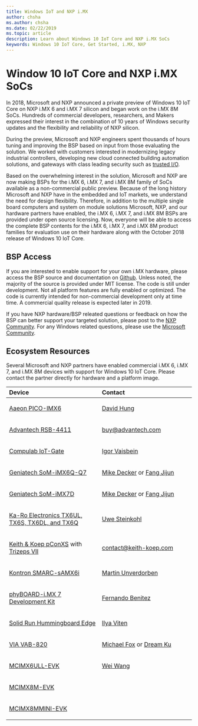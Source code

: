```yaml
---
title: Windows IoT and NXP i.MX
author: chsha 
ms.author: chsha 
ms.date: 02/22/2019 
ms.topic: article 
description: Learn about Windows 10 IoT Core and NXP i.MX SoCs
keywords: Windows 10 IoT Core, Get Started, i.MX, NXP
---
```


# Window 10 IoT Core and NXP i.MX SoCs

In 2018, Microsoft and NXP announced a private preview of Windows 10 IoT Core on NXP i.MX 6 and i.MX 7 silicon and began work on the i.MX 8M SoCs. Hundreds of commercial developers, researchers, and Makers expressed their interest in the combination of 10 years of Windows security updates and the flexibility and reliability of NXP silicon. 
 
During the preview, Microsoft and NXP engineers spent thousands of hours tuning and improving the BSP based on input from those evaluating the solution. We worked with customers interested in modernizing legacy industrial controllers, developing new cloud connected building automation solutions, and gateways with class leading security such as [trusted I/O](https://blogs.windows.com/windowsexperience/2018/04/24/trusted-cyber-physical-systems-looks-to-protect-your-critical-infrastructure-from-modern-threats-in-the-world-of-iot/#A0WkfgLBpgbLaFe3.97).
 
Based on the overwhelming interest in the solution, Microsoft and NXP are now making BSPs for the i.MX 6, i.MX 7, and i.MX 8M family of SoCs available as a non-commercial public preview. Because of the long history Microsoft and NXP have in the embedded and IoT markets, we understand the need for design flexibility. Therefore, in addition to the multiple single board computers and system on module solutions Microsoft, NXP, and our hardware partners have enabled, the i.MX 6, i.MX 7, and i.MX 8M BSPs are provided under open source licensing. Now, everyone will be able to access the complete BSP contents for the i.MX 6, i.MX 7, and i.MX 8M product families for evaluation use on their hardware along with the October 2018 release of Windows 10 IoT Core.


## BSP Access

If you are interested to enable support for your own i.MX hardware, please access the BSP source and documentation on [Github]( https://github.com/ms-iot/imx-iotcore). Unless noted, the majority of the source is provided under MIT license. The code is still under development. Not all platform features are fully enabled or optimized. The code is currently intended for non-commercial development only at time time. A commercial quality release is expected later in 2019.

If you have NXP hardware/BSP releated questions or feedback on how the BSP can better support your targeted solution, please post to the [NXP Community](https://community.nxp.com/community/imx/content?filterID=contentstatus%5Bpublished%5D%7Ecategory%5Bwindows%5D). For any Windows related questions, please use the [Microsoft Community](https://social.msdn.microsoft.com/forums/en-US/home?forum=WindowsIoT).


## Ecosystem Resources

Several Microsoft and NXP partners have enabled commercial i.MX 6, i.MX 7, and i.MX 8M devices with support for Windows 10 IoT Core. Please contact the partner directly for hardware and a platform image.

<table>
<colgroup>
<col width="50%" />
<col width="50%" />
</colgroup>
<thead>
<tr class="header">
<th align="left">Device</th>
<th align="left">Contact</th>
</tr>
</thead>
<tbody>

<tr class="odd">
<td align="left"><p><a href="https://www.aaeon.com/en/p/pico-itx-boards-pico-imx6/">Aaeon PICO-IMX6</a></p></td>
<td align="left"><p><p><a href="mailto:davidhung@aaeon.com.tw">David Hung</a></p></td>
</tr>

<tr class="odd">
<td align="left"><p><a href="http://www.advantech.com/products/single_board_computer/rsb-4411/mod_d3901250-b0a0-4a5f-9762-b26fa0c36858">Advantech RSB-4411</a></p></td>
<td align="left"><p><p><a href="mailto:buy@advantech.com">buy@advantech.com</a></p></td>
</tr>

<tr class="odd">
<td align="left"><p><a href="https://www.compulab.com/products/iot-gateways/iot-gate-imx7-nxp-i-mx-7-internet-of-things-gateway/">Compulab IoT-Gate</a></p></td>
<td align="left"><p><p><a href="mailto:igor@compulab.co.il">Igor Vaisbein</a></p></td>
</tr>

<tr class="odd">
<td align="left"><p><a href="https://www.geniatech.com/product/som-imx6q-q7/">Geniatech SoM-iMX6Q-Q7</a></p></td>
<td align="left"><p><p><a href="mailto:mike.decker@geniatech.com">Mike Decker</a> or <a href="mailto:Fjj@geniatech.com">Fang Jijun</a></p></td>
</tr>

<tr class="odd">
<td align="left"><p><a href="https://www.geniatech.com/product/som-imx7d/">Geniatech SoM-iMX7D</a></p></td>
<td align="left"><p><p><a href="mailto:mike.decker@geniatech.com">Mike Decker</a> or <a href="mailto:Fjj@geniatech.com">Fang Jijun</a></p></td>
</tr>

<tr class="odd">
<td align="left"><p><a href="https://www.karo-electronics.de/tx-standard.html?&L=1">Ka-Ro Electronics TX6UL, TX6S, TX6DL, and TX6Q</a></p></td>
<td align="left"><p><p><a href="mailto:us@karo-electronics.de">Uwe Steinkohl</a></p></td>
</tr>

<tr class="odd">
<td align="left"><p><a href="https://keith-koep.com/en/products/products-baseboards/pconxs-baseboard-ﬀ -technical-data/">Keith & Koep pConXS</a> with <a href="https://keith-koep.com/en/products/products-trizeps/trizeps-vii-technical-data-imx6/">Trizeps VII</a></p></td>
<td align="left"><p><p><a href="mailto:contact@keith-koep.com">contact@keith-koep.com</a></p></td>
</tr>

<tr class="odd">
<td align="left"><p><a href="https://www.kontron.com/products/boards-and-standard-form-factors/smarc/smarc-samx6i.html">Kontron SMARC-sAMX6i</a></p></td>
<td align="left"><p><p><a href="mailto:martin.unverdorben@kontron.com">Martin Unverdorben</a></p></td>
</tr>

<tr class="odd">
<td align="left"><p><a href="https://phytec.com/product/phyboard-imx7-development-kit/">phyBOARD-i.MX 7 Development Kit</a></p></td>
<td align="left"><p><p><a href="mailto:sales@phytec.com">Fernando Benitez</a></p></td>
</tr>

<tr class="odd">
<td align="left"><p><a href="https://www.solid-run.com/imx6-win-10-iot-core/">Solid Run Hummingboard Edge</a></p></td>
<td align="left"><p><p><a href="mailto:ilya@solid-run.com">Ilya Viten</a></p></td>
</tr>

<tr class="odd">
<td align="left"><p><a href="https://www.viaembeddedstore.com/shop/boards/vab-820/">VIA VAB-820</a></p></td>
<td align="left"><p><p><a href="mailto:MichaelFox@via.com.tw">Michael Fox</a> or <a href="mailto:dreamku@via.com.tw">Dream Ku</p></td>
</tr>

<tr class="odd">
<td align="left"><p><a href="https://www.nxp.com/products/processors-and-microcontrollers/arm-based-processors-and-mcus/i.mx-applications-processors/i.mx-6-processors/evaluation-kit-for-the-i.mx-6ull-and-6ulz-applications-processor:MCIMX6ULL-EVK">MCIMX6ULL-EVK</a></p></td>
<td align="left"><p><p><a href="mailto:Wei.A.Wang@nxp.com">Wei Wang</a></p></td>
</tr>

<tr class="odd">
<td align="left"><p><a href="https://www.nxp.com/support/developer-resources/software-development-tools/i.mx-developer-resources/evaluation-kit-for-the-i.mx-8m-applications-processor:MCIMX8M-EVK">MCIMX8M-EVK</a></p></td>
<td align="left"></td>
</tr>

<tr class="odd">
<td align="left"><p><a href="http://www.nxp.com/imx8mminievk">MCIMX8MMINI-EVK</a></p></td>
<td align="left"></td>
</tr>
</tbody>
</table>
